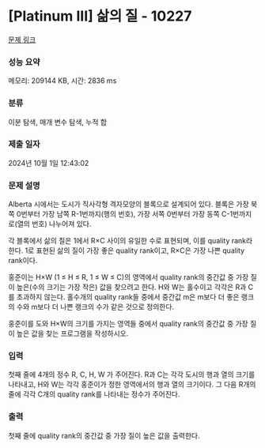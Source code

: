 # [Platinum III] 삶의 질 - 10227 

[문제 링크](https://www.acmicpc.net/problem/10227) 

### 성능 요약

메모리: 209144 KB, 시간: 2836 ms

### 분류

이분 탐색, 매개 변수 탐색, 누적 합

### 제출 일자

2024년 10월 1일 12:43:02

### 문제 설명

<p>Alberta 시에서는 도시가 직사각형 격자모양의 블록으로 설계되어 있다. 블록은 가장 북쪽 0번부터 가장 남쪽 R-1번까지(행의 번호), 가장 서쪽 0번부터 가장 동쪽 C-1번까지로(열의 번호) 나누어져 있다.</p>

<p>각 블록에서 삶의 질은 1에서 R×C 사이의 유일한 수로 표현되며, 이를 quality rank라 한다. 1로 표현된 삶의 질이 가장 좋은 quality rank이고, R×C은 가장 나쁜 quality rank이다.</p>

<p>홍준이는 H×W (1 ≤ H ≤ R, 1 ≤ W ≤ C)의 영역에서 quality rank의 중간값 중 가장 질이 높은(수의 크기는 가장 작은) 값을 찾으려고 한다. H와 W는 홀수이고 각각은 R과 C를 초과하지 않는다. 홀수개의 quality rank들 중에서 중간값 m은 m보다 더 좋은 랭크의 수와 m보다 더 나쁜 랭크의 수가 같은 것으로 정의한다.</p>

<p>홍준이를 도와 H×W의 크기를 가지는 영역들 중에서 quality rank의 중간값 중 가장 질이 높은 값을 찾는 프로그램을 작성하시오.</p>

### 입력 

 <p>첫째 줄에 4개의 정수 R, C, H, W 가 주어진다. R과 C는 각각 도시의 행과 열의 크기를 나타내고, H와 W는 각각 홍준이가 정한 영역에서의 행과 열의 크기이다. 그 다음 R개의 줄에 각각 C개의 quality rank를 나타내는 정수가 주어진다.</p>

### 출력 

 <p>첫째 줄에 quality rank의 중간값 중 가장 질이 높은 값을 출력한다.</p>

